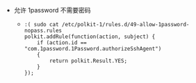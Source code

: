 - 允许 1password 不需要密码
	- ```shell
	  :( sudo cat /etc/polkit-1/rules.d/49-allow-1password-nopass.rules
	  polkit.addRule(function(action, subject) {
	      if (action.id == "com.1password.1Password.authorizeSshAgent")
	      {
	          return polkit.Result.YES;
	      }
	  });
	  
	  ```